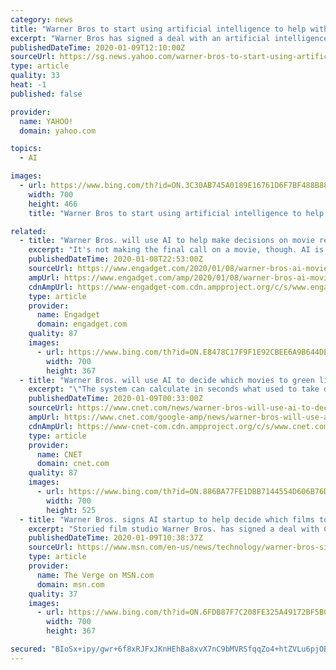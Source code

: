```yaml
---
category: news
title: "Warner Bros to start using artificial intelligence to help with movie releases"
excerpt: "Warner Bros has signed a deal with an artificial intelligence company to help it with movie releases. The studio has confirmed it will be using a 'revolutionary new AI-driven project management system', launched last year by Cynelytic, a Los Angeles-based AI and cloud tech company. The platform provides forecasting and financial modelling ..."
publishedDateTime: 2020-01-09T12:10:00Z
sourceUrl: https://sg.news.yahoo.com/warner-bros-to-start-using-artificial-intelligence-to-help-with-movies-releases-103308407.html
type: article
quality: 33
heat: -1
published: false

provider:
  name: YAHOO!
  domain: yahoo.com

topics:
  - AI

images:
  - url: https://www.bing.com/th?id=ON.3C30AB745A0189E16761D6F7BF488B88
    width: 700
    height: 466
    title: "Warner Bros to start using artificial intelligence to help with movie releases"

related:
  - title: "Warner Bros. will use AI to help make decisions on movie releases"
    excerpt: "It's not making the final call on a movie, though. AI is about to play more of a role in the movie-making process. Warner Bros. Pictures has unveiled plans to use Cinelytic's AI project management system to assist in making decisions on movies during the \"greenlight process.\" No, it won't have the final say on whether or not a movie goes forward."
    publishedDateTime: 2020-01-08T22:53:00Z
    sourceUrl: https://www.engadget.com/2020/01/08/warner-bros-ai-movie-decisions-cinelytic/
    ampUrl: https://www.engadget.com/amp/2020/01/08/warner-bros-ai-movie-decisions-cinelytic/
    cdnAmpUrl: https://www-engadget-com.cdn.ampproject.org/c/s/www.engadget.com/amp/2020/01/08/warner-bros-ai-movie-decisions-cinelytic/
    type: article
    provider:
      name: Engadget
      domain: engadget.com
    quality: 87
    images:
      - url: https://www.bing.com/th?id=ON.E8478C17F9F1E92CBEE6A9B644DE51FD
        width: 700
        height: 367
  - title: "Warner Bros. will use AI to decide which movies to green light"
    excerpt: "\"The system can calculate in seconds what used to take days to assess by a human when it comes to general film package evaluation or a star's worth,\" said Tobias Queisser, founder of Cinelytic, the LA startup whose AI-driven project management system WB will be relying on. Despite making a $1 billion hit with Joaquin Phoenix-starring Joker last ..."
    publishedDateTime: 2020-01-09T00:33:00Z
    sourceUrl: https://www.cnet.com/news/warner-bros-will-use-ai-to-decide-which-movies-to-green-light/
    ampUrl: https://www.cnet.com/google-amp/news/warner-bros-will-use-ai-to-decide-which-movies-to-green-light/
    cdnAmpUrl: https://www-cnet-com.cdn.ampproject.org/c/s/www.cnet.com/google-amp/news/warner-bros-will-use-ai-to-decide-which-movies-to-green-light/
    type: article
    provider:
      name: CNET
      domain: cnet.com
    quality: 87
    images:
      - url: https://www.bing.com/th?id=ON.886BA77FE1DBB7144554D606B76D2AC6
        width: 700
        height: 525
  - title: "Warner Bros. signs AI startup to help decide which films to back"
    excerpt: "Storied film studio Warner Bros. has signed a deal with Cinelytic, an LA startup that uses machine learning to predict film success. The studio will use Cinelytic’s algorithms “to guide decision-making at the greenlight stage,"
    publishedDateTime: 2020-01-09T10:38:37Z
    sourceUrl: https://www.msn.com/en-us/news/technology/warner-bros-signs-ai-startup-to-help-decide-which-films-to-back/ar-BBYMcgv
    type: article
    provider:
      name: The Verge on MSN.com
      domain: msn.com
    quality: 37
    images:
      - url: https://www.bing.com/th?id=ON.6FDB87F7C208FE325A49172BF5BC8540
        width: 700
        height: 367

secured: "BIoSx+ipy/gwr+6f8xRJFxJKnHEhBa8xvX7nC9bMVRSfqqZo4+htZVLu6pjOB5zBvkLl2AcHPudGrxSoFkvGkiCyU1QKWVKYNwuKpvmXu9gPZBkhZFvNA/o6CcwACB/6IRQ4r3/l+ZZGbonNPhdPlbBGOfDvPKfM6MoohmODX5uh/Zs3xp9OBCnGbmptu98aUKtXYDRhToBa2XPVzzAEQxEYlVB+M069DWllYtJUEgvNWHkLpUEFRkum+rxnsbD/1wy0hex6uru6rnixVNsMKg==;KF9DjhcO6sj3pnWAZuV8MA=="
---
```


